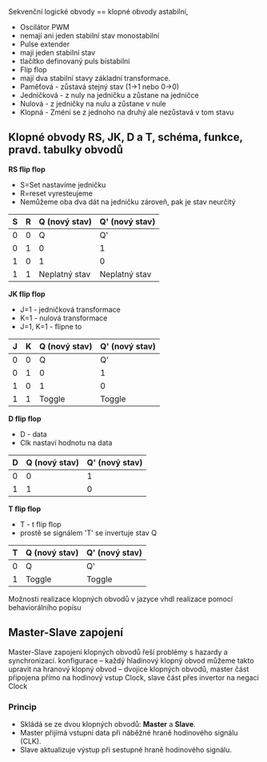 Sekvenční logické obvody == klopné obvody
astabilní, 
- Oscilátor PWM
- nemají ani jeden stabilní stav
monostabilní
- Pulse extender
- mají  jeden stabilní stav
- tlačítko definovaný puls
bistabilní
- Flip flop
- mají dva stabilní stavy
základní transformace.
- Paměťová - zůstavá stejný stav (1->1 nebo 0->0)
- Jedničková - z nuly na jedničku a zůstane na jedničce
- Nulová - z jedničky na nulu a zůstane v nule
- Klopná - Zméní se z jednoho na druhý ale nezůstavá v tom stavu
## Klopné obvody RS, JK, D a T, schéma, funkce, pravd. tabulky obvodů
**RS flip flop**
- S=Set nastavíme jedničku
- R=reset vyresteujeme
- Nemůžeme oba dva dát na jedničku zároveň, pak je stav neurčitý

| **S** | **R** | **Q (nový stav)** | **Q' (nový stav)** |
|-------|-------|-------------------|--------------------|
| 0     | 0     | Q                 | Q'                 |
| 0     | 1     | 0                 | 1                  |
| 1     | 0     | 1                 | 0                  |
| 1     | 1     | Neplatný stav     | Neplatný stav      |

**JK flip flop**
- J=1 - jedničková transformace
- K=1 - nulová transformace
- J=1, K=1 - flipne to

| **J** | **K** | **Q (nový stav)**  | **Q' (nový stav)**  |
|-------|-------|--------------------|---------------------|
| 0     | 0     | Q                  | Q'                  |
| 0     | 1     | 0                  | 1                   |
| 1     | 0     | 1                  | 0                   |
| 1     | 1     | Toggle             | Toggle              |

**D flip flop**
- D - data
- Clk nastaví hodnotu na data

| **D** | **Q (nový stav)** | **Q' (nový stav)** |
|-------|-------------------|--------------------|
| 0     | 0                 | 1                  |
| 1     | 1                 | 0                  |

**T flip flop**
- T - t flip flop
- prostě se signálem 'T' se invertuje stav Q

| **T** | **Q (nový stav)** | **Q' (nový stav)** |
|-------|-------------------|--------------------|
| 0     | Q                 | Q'                 |
| 1     | Toggle            | Toggle             |

Možnosti realizace klopných obvodů v jazyce vhdl
	realizace pomocí behaviorálního popisu
## **Master-Slave zapojení**

Master-Slave zapojení klopných obvodů řeší problémy s hazardy a synchronizací.
konfigurace – každý hladinový klopný obvod můžeme takto upravit na hranový klopný obvod – dvojice klopných obvodů, master část připojena přímo na hodinový vstup Clock, slave část přes invertor na negaci Clock
### Princip

- Skládá se ze dvou klopných obvodů: **Master** a **Slave**.
- Master přijímá vstupní data při náběžné hraně hodinového signálu (CLK).
- Slave aktualizuje výstup při sestupné hraně hodinového signálu.